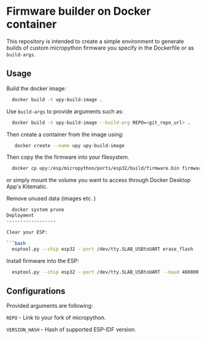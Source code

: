 Firmware builder on Docker container
======================

This repository is intended to create a simple environment to generate builds of custom micropython firmware you specify in the Dockerfile or as `build-args`.

Usage
------------------

Build the docker image:

```bash
  docker build -t upy-build-image .
```

Use `build-args` to provide arguments such as:

```bash
  docker build -t upy-build-image --build-arg REPO=<git_repo_url> .
```

Then create a container from the image using:

```bash
   docker create --name upy upy-build-image
```

Then copy the the firmware into your filesystem.

```bash
  docker cp upy:/esp/micropython/ports/esp32/build/firmware.bin firmware.bin
```
or simply mount the volume you want to access through Docker Desktop App's Kitematic.

Remove unused data (images etc. )

```bash
  docker system prune
Deployment
------------------

Clear your ESP:

```bash
  esptool.py --chip esp32 --port /dev/tty.SLAB_USBtoUART erase_flash
```

Install firmware into the ESP:

```bash
  esptool.py --chip esp32 --port /dev/tty.SLAB_USBtoUART --baud 460800 write_flash -z 0x1000 firmware.bin
```

Configurations
------------------

Provided arguments are following:

`REPO` - Link to your fork of micropython.

`VERSION_HASH` - Hash of supported ESP-IDF version.
